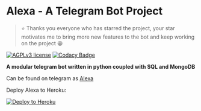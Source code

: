 # Alexa - A Telegram Bot Project

> ⭐ Thanks you everyone who has starred the project, your star motivates me to bring more new features to the bot and keep working on the project 😀 

[![AGPLv3 license](https://img.shields.io/github/license/MissAlexaRobot/MissAlexaRobot)](https://www.gnu.org/licenses/agpl-3.0.en.html)
[![Codacy Badge](https://api.codacy.com/project/badge/Grade/b5531bcac1e1486fb5eb13d5852f5bd1)](https://app.codacy.com/gh/MissAlexaRobot/MissAlexaRobot?utm_source=github.com&utm_medium=referral&utm_content=MissAlexaRobot/MissAlexaRobot&utm_campaign=Badge_Grade)

**A modular telegram bot written in python coupled with SQL and MongoDB**

Can be found on telegram as [Alexa](https://t.me/MissAlexaRobot)

Deploy Alexa to Heroku:

<p align="left"><a href="https://heroku.com/deploy?template=https://github.com/MissAlexaRobot/MissAlexaRobot/tree/master"> <img src="https://www.herokucdn.com/deploy/button.svg" alt="Deploy to Heroku" /></a></p>

